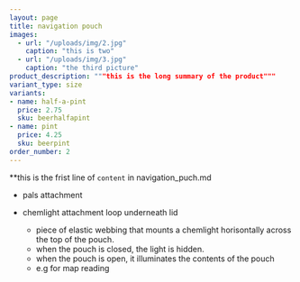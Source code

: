 ```yaml
---
layout: page
title: navigation pouch
images:
  - url: "/uploads/img/2.jpg"
    caption: "this is two"
  - url: "/uploads/img/3.jpg"
    caption: "the third picture"
product_description: """this is the long summary of the product"""
variant_type: size
variants:
- name: half-a-pint
  price: 2.75
  sku: beerhalfapint
- name: pint
  price: 4.25
  sku: beerpint
order_number: 2
---
```


**this is the frist line of `content` in navigation_puch.md

- pals attachment

- chemlight attachment loop underneath lid
    - piece of elastic webbing that mounts a chemlight horisontally across the top of the pouch.
    - when the pouch is closed, the light is hidden.
    - when the pouch is open, it illuminates the contents of the pouch
    - e.g for map reading


